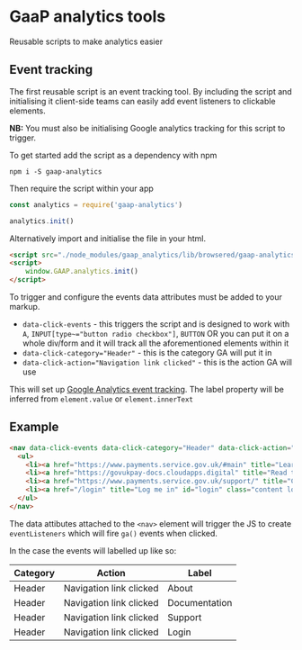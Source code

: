 # GaaP analytics tools

Reusable scripts to make analytics easier

## Event tracking
The first reusable script is an event tracking tool. By including the script and
initialising it client-side teams can easily add event listeners to clickable elements.

**NB:** You must also be initialising Google analytics tracking for this script
to trigger.

To get started add the script as a dependency with npm

`npm i -S gaap-analytics`

Then require the script within your app
``` js
const analytics = require('gaap-analytics')

analytics.init()
```

Alternatively import and initialise the file in your html.
``` html
<script src="./node_modules/gaap_analytics/lib/browsered/gaap-analytics.min.js"/>
<script>
    window.GAAP.analytics.init()
</script>
```

To trigger and configure the events data attributes must be added to your markup.

- `data-click-events` - this triggers the script and is designed to work with `A`, `INPUT[type~="button radio checkbox"]`, `BUTTON`
OR you can put it on a whole div/form and it will track all the aforementioned elements within it
- `data-click-category="Header"` - this is the category GA will put it in
- `data-click-action="Navigation link clicked"` - this is the action GA will use

This will set up [Google Analytics event tracking](https://developers.google.com/analytics/devguides/collection/analyticsjs/events). The label property will be inferred from `element.value` or `element.innerText`

## Example

``` html
<nav data-click-events data-click-category="Header" data-click-action="Navigation link clicked">
  <ul>
    <li><a href="https://www.payments.service.gov.uk/#main" title="Learn more about GOV.UK Pay">About</a></li>
    <li><a href="https://govukpay-docs.cloudapps.digital" title="Read the GOV.UK Pay Documentation">Documentation</a></li>
    <li><a href="https://www.payments.service.gov.uk/support/" title="Contact the GOV.UK Pay Team">Support</a></li>
    <li><a href="/login" title="Log me in" id="login" class="content login active">Sign in</a></li>
  </ul>
</nav>
```

The data attibutes attached to the `<nav>` element will trigger the JS to create
`eventListeners` which will fire `ga()` events when clicked.

In the case the events will labelled up like so:

Category | Action | Label
---------|--------|------
Header | Navigation link clicked | About
Header | Navigation link clicked | Documentation
Header | Navigation link clicked | Support
Header | Navigation link clicked | Login


